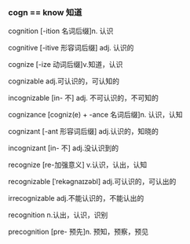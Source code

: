 ### cogn == know 知道

cognition [-ition 名词后缀]n. 认识

cognitive [-itive 形容词后缀] adj. 认识的

cognize [-ize 动词后缀]v.知道，认识

cognizable adj.可认识的，可认知的

incognizable [in- 不] adj. 不可认识的，不可知的 

cognizance [cogniz(e) + -ance 名词后缀]n. 认识，认知

cognizant [-ant 形容词后缀] adj.认识的，知晓的

incognizant [in- 不] adj.没认识到的

recognize [re-加强意义] v.认识，认出，认知

recognizable  [ˈrekəɡnaɪzəbl] adj.可认识的，可认出的

irrecognizable adj.不能认识的，不能认出的

recognition n.认出，认识，识别

precognition [pre- 预先]n. 预知，预察，预见

